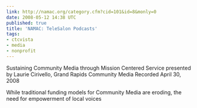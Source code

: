 ```yaml
---
link: http://namac.org/category.cfm?cid=101&id=8&monly=0
date: 2008-05-12 14:38 UTC
published: true
title: 'NAMAC: TeleSalon Podcasts'
tags:
- ctcvista
- media
- nonprofit
---
```


Sustaining Community Media through Mission Centered Service
presented by Laurie Cirivello, Grand Rapids Community Media
Recorded April 30, 2008

While traditional funding models for Community Media are eroding, the need for empowerment of local voices
